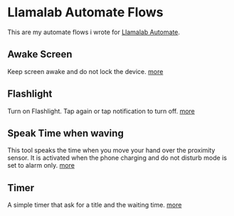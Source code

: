 # Llamalab Automate Flows
This are my automate flows i wrote for [Llamalab Automate](https://llamalab.com/automate/). 

## Awake Screen
Keep screen awake and do not lock the device. [more](awake_screen.md)

## Flashlight
Turn on Flashlight. Tap again or tap notification to turn off. [more](flashlight.md)

## Speak Time when waving
This tool speaks the time when you move your hand over the proximity sensor. It is activated when the phone charging and do not disturb mode is set to alarm only. [more](time_speaker_when_waving.md)

## Timer
A simple timer that ask for a title and the waiting time. [more](timer.md)
